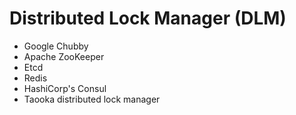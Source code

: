 # Distributed Lock Manager (DLM)

- Google Chubby
- Apache ZooKeeper
- Etcd
- Redis
- HashiCorp's Consul
- Taooka distributed lock manager

